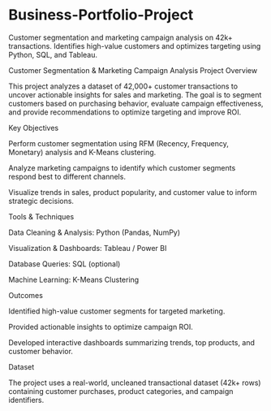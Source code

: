 # Business-Portfolio-Project
Customer segmentation and marketing campaign analysis on 42k+ transactions. Identifies high-value customers and optimizes targeting using Python, SQL, and Tableau.

Customer Segmentation & Marketing Campaign Analysis
Project Overview

This project analyzes a dataset of 42,000+ customer transactions to uncover actionable insights for sales and marketing. The goal is to segment customers based on purchasing behavior, evaluate campaign effectiveness, and provide recommendations to optimize targeting and improve ROI.

Key Objectives

Perform customer segmentation using RFM (Recency, Frequency, Monetary) analysis and K-Means clustering.

Analyze marketing campaigns to identify which customer segments respond best to different channels.

Visualize trends in sales, product popularity, and customer value to inform strategic decisions.

Tools & Techniques

Data Cleaning & Analysis: Python (Pandas, NumPy)

Visualization & Dashboards: Tableau / Power BI

Database Queries: SQL (optional)

Machine Learning: K-Means Clustering

Outcomes

Identified high-value customer segments for targeted marketing.

Provided actionable insights to optimize campaign ROI.

Developed interactive dashboards summarizing trends, top products, and customer behavior.

Dataset

The project uses a real-world, uncleaned transactional dataset (42k+ rows) containing customer purchases, product categories, and campaign identifiers.
